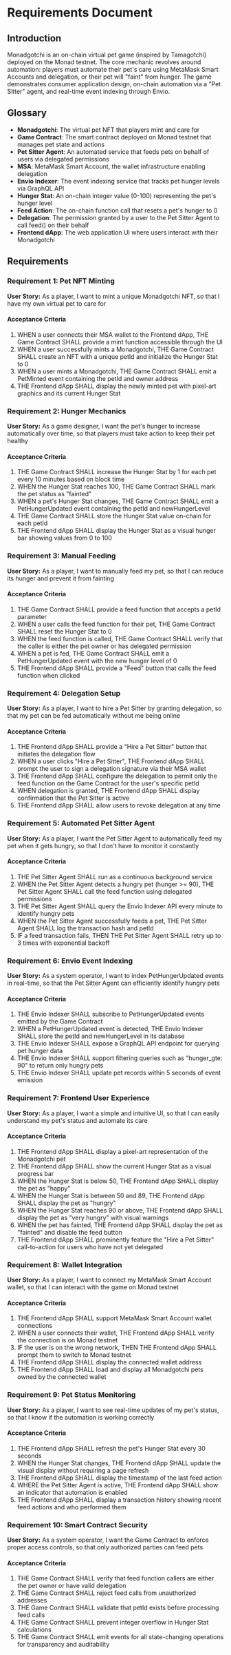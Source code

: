 # Requirements Document

## Introduction

Monadgotchi is an on-chain virtual pet game (inspired by Tamagotchi) deployed on the Monad testnet. The core mechanic revolves around automation: players must automate their pet's care using MetaMask Smart Accounts and delegation, or their pet will "faint" from hunger. The game demonstrates consumer application design, on-chain automation via a "Pet Sitter" agent, and real-time event indexing through Envio.

## Glossary

- **Monadgotchi**: The virtual pet NFT that players mint and care for
- **Game Contract**: The smart contract deployed on Monad testnet that manages pet state and actions
- **Pet Sitter Agent**: An automated service that feeds pets on behalf of users via delegated permissions
- **MSA**: MetaMask Smart Account, the wallet infrastructure enabling delegation
- **Envio Indexer**: The event indexing service that tracks pet hunger levels via GraphQL API
- **Hunger Stat**: An on-chain integer value (0-100) representing the pet's hunger level
- **Feed Action**: The on-chain function call that resets a pet's hunger to 0
- **Delegation**: The permission granted by a user to the Pet Sitter Agent to call feed() on their behalf
- **Frontend dApp**: The web application UI where users interact with their Monadgotchi

## Requirements

### Requirement 1: Pet NFT Minting

**User Story:** As a player, I want to mint a unique Monadgotchi NFT, so that I have my own virtual pet to care for

#### Acceptance Criteria

1. WHEN a user connects their MSA wallet to the Frontend dApp, THE Game Contract SHALL provide a mint function accessible through the UI
2. WHEN a user successfully mints a Monadgotchi, THE Game Contract SHALL create an NFT with a unique petId and initialize the Hunger Stat to 0
3. WHEN a user mints a Monadgotchi, THE Game Contract SHALL emit a PetMinted event containing the petId and owner address
4. THE Frontend dApp SHALL display the newly minted pet with pixel-art graphics and its current Hunger Stat

### Requirement 2: Hunger Mechanics

**User Story:** As a game designer, I want the pet's hunger to increase automatically over time, so that players must take action to keep their pet healthy

#### Acceptance Criteria

1. THE Game Contract SHALL increase the Hunger Stat by 1 for each pet every 10 minutes based on block time
2. WHEN the Hunger Stat reaches 100, THE Game Contract SHALL mark the pet status as "fainted"
3. WHEN a pet's Hunger Stat changes, THE Game Contract SHALL emit a PetHungerUpdated event containing the petId and newHungerLevel
4. THE Game Contract SHALL store the Hunger Stat value on-chain for each petId
5. THE Frontend dApp SHALL display the Hunger Stat as a visual hunger bar showing values from 0 to 100

### Requirement 3: Manual Feeding

**User Story:** As a player, I want to manually feed my pet, so that I can reduce its hunger and prevent it from fainting

#### Acceptance Criteria

1. THE Game Contract SHALL provide a feed function that accepts a petId parameter
2. WHEN a user calls the feed function for their pet, THE Game Contract SHALL reset the Hunger Stat to 0
3. WHEN the feed function is called, THE Game Contract SHALL verify that the caller is either the pet owner or has delegated permission
4. WHEN a pet is fed, THE Game Contract SHALL emit a PetHungerUpdated event with the new hunger level of 0
5. THE Frontend dApp SHALL provide a "Feed" button that calls the feed function when clicked

### Requirement 4: Delegation Setup

**User Story:** As a player, I want to hire a Pet Sitter by granting delegation, so that my pet can be fed automatically without me being online

#### Acceptance Criteria

1. THE Frontend dApp SHALL provide a "Hire a Pet Sitter" button that initiates the delegation flow
2. WHEN a user clicks "Hire a Pet Sitter", THE Frontend dApp SHALL prompt the user to sign a delegation signature via their MSA wallet
3. THE Frontend dApp SHALL configure the delegation to permit only the feed function on the Game Contract for the user's specific petId
4. WHEN delegation is granted, THE Frontend dApp SHALL display confirmation that the Pet Sitter is active
5. THE Frontend dApp SHALL allow users to revoke delegation at any time

### Requirement 5: Automated Pet Sitter Agent

**User Story:** As a player, I want the Pet Sitter Agent to automatically feed my pet when it gets hungry, so that I don't have to monitor it constantly

#### Acceptance Criteria

1. THE Pet Sitter Agent SHALL run as a continuous background service
2. WHEN the Pet Sitter Agent detects a hungry pet (hunger >= 90), THE Pet Sitter Agent SHALL call the feed function using delegated permissions
3. THE Pet Sitter Agent SHALL query the Envio Indexer API every minute to identify hungry pets
4. WHEN the Pet Sitter Agent successfully feeds a pet, THE Pet Sitter Agent SHALL log the transaction hash and petId
5. IF a feed transaction fails, THEN THE Pet Sitter Agent SHALL retry up to 3 times with exponential backoff

### Requirement 6: Envio Event Indexing

**User Story:** As a system operator, I want to index PetHungerUpdated events in real-time, so that the Pet Sitter Agent can efficiently identify hungry pets

#### Acceptance Criteria

1. THE Envio Indexer SHALL subscribe to PetHungerUpdated events emitted by the Game Contract
2. WHEN a PetHungerUpdated event is detected, THE Envio Indexer SHALL store the petId and newHungerLevel in its database
3. THE Envio Indexer SHALL expose a GraphQL API endpoint for querying pet hunger data
4. THE Envio Indexer SHALL support filtering queries such as "hunger_gte: 90" to return only hungry pets
5. THE Envio Indexer SHALL update pet records within 5 seconds of event emission

### Requirement 7: Frontend User Experience

**User Story:** As a player, I want a simple and intuitive UI, so that I can easily understand my pet's status and automate its care

#### Acceptance Criteria

1. THE Frontend dApp SHALL display a pixel-art representation of the Monadgotchi pet
2. THE Frontend dApp SHALL show the current Hunger Stat as a visual progress bar
3. WHEN the Hunger Stat is below 50, THE Frontend dApp SHALL display the pet as "happy"
4. WHEN the Hunger Stat is between 50 and 89, THE Frontend dApp SHALL display the pet as "hungry"
5. WHEN the Hunger Stat reaches 90 or above, THE Frontend dApp SHALL display the pet as "very hungry" with visual warnings
6. WHEN the pet has fainted, THE Frontend dApp SHALL display the pet as "fainted" and disable the feed button
7. THE Frontend dApp SHALL prominently feature the "Hire a Pet Sitter" call-to-action for users who have not yet delegated

### Requirement 8: Wallet Integration

**User Story:** As a player, I want to connect my MetaMask Smart Account wallet, so that I can interact with the game on Monad testnet

#### Acceptance Criteria

1. THE Frontend dApp SHALL support MetaMask Smart Account wallet connections
2. WHEN a user connects their wallet, THE Frontend dApp SHALL verify the connection is on Monad testnet
3. IF the user is on the wrong network, THEN THE Frontend dApp SHALL prompt them to switch to Monad testnet
4. THE Frontend dApp SHALL display the connected wallet address
5. THE Frontend dApp SHALL load and display all Monadgotchi pets owned by the connected wallet

### Requirement 9: Pet Status Monitoring

**User Story:** As a player, I want to see real-time updates of my pet's status, so that I know if the automation is working correctly

#### Acceptance Criteria

1. THE Frontend dApp SHALL refresh the pet's Hunger Stat every 30 seconds
2. WHEN the Hunger Stat changes, THE Frontend dApp SHALL update the visual display without requiring a page refresh
3. THE Frontend dApp SHALL display the timestamp of the last feed action
4. WHERE the Pet Sitter Agent is active, THE Frontend dApp SHALL show an indicator that automation is enabled
5. THE Frontend dApp SHALL display a transaction history showing recent feed actions and who performed them

### Requirement 10: Smart Contract Security

**User Story:** As a system operator, I want the Game Contract to enforce proper access controls, so that only authorized parties can feed pets

#### Acceptance Criteria

1. THE Game Contract SHALL verify that feed function callers are either the pet owner or have valid delegation
2. THE Game Contract SHALL reject feed calls from unauthorized addresses
3. THE Game Contract SHALL validate that petId exists before processing feed calls
4. THE Game Contract SHALL prevent integer overflow in Hunger Stat calculations
5. THE Game Contract SHALL emit events for all state-changing operations for transparency and auditability
